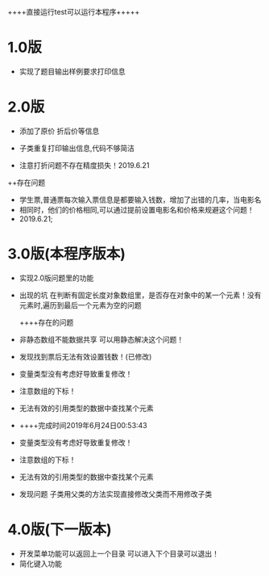 ++++直接运行test可以运行本程序+++++<br>

# 1.0版

 + 实现了题目输出样例要求打印信息<br>

# 2.0版

* 添加了原价 折后价等信息
* 子类重复打印输出信息,代码不够简洁

* 注意打折问题不存在精度损失！2019.6.21

++存在问题

 + 学生票,普通票每次输入票信息是都要输入钱数，增加了出错的几率，当电影名
 +  相同时，他们的价格相同,可以通过提前设置电影名和价格来规避这个问题！
 + 2019.6.21;<br>

# 3.0版(本程序版本)

* 实现2.0版问题里的功能

 + 出现的坑 在判断有固定长度对象数组里，是否存在对象中的某一个元素！没有元素时,遍历到最后一个元素为空的问题

   ++++存在的问题

 +  非静态数组不能数据共享 可以用静态解决这个问题！

 + 发现找到票后无法有效设置钱数！(已修改)

 + 变量类型没有考虑好导致重复修改！

 + 注意数组的下标！

 + 无法有效的引用类型的数据中查找某个元素

 + ++++完成时间2019年6月24日00:53:43

 + 变量类型没有考虑好导致重复修改！

 + 注意数组的下标！

 + 无法有效的引用类型的数据中查找某个元素

 + 发现问题 子类用父类的方法实现直接修改父类而不用修改子类<br>

# 4.0版(下一版本)

 +  开发菜单功能可以返回上一个目录 可以进入下个目录可以退出！
 +  简化键入功能 